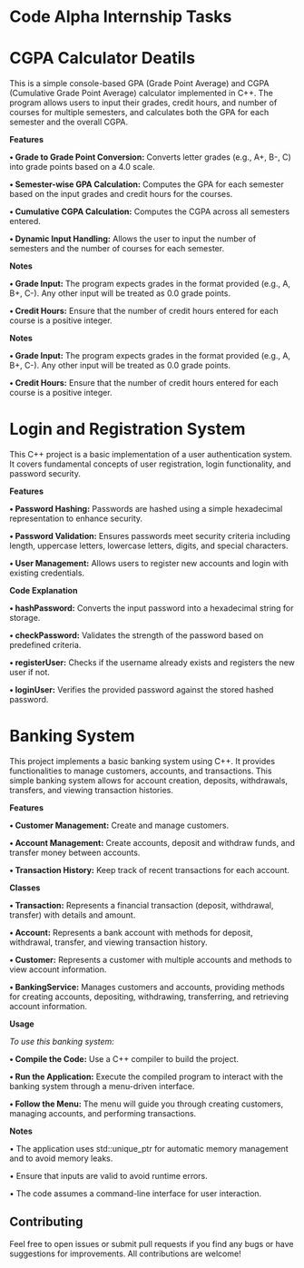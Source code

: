 
# Code Alpha Internship Tasks
# CGPA Calculator Deatils

This is a simple console-based GPA (Grade Point Average) and CGPA (Cumulative Grade Point Average) calculator implemented in C++. The program allows users to input their grades, credit hours, and number of courses for multiple semesters, and calculates both the GPA for each semester and the overall CGPA.

**Features**

**• Grade to Grade Point Conversion:** Converts letter grades (e.g., A+, B-, C) into grade points based on a 4.0 scale.

**• Semester-wise GPA Calculation:** Computes the GPA for each semester based on the input grades and credit hours for the courses.

**• Cumulative CGPA Calculation:** Computes the CGPA across all semesters entered.

**• Dynamic Input Handling:** Allows the user to input the number of semesters and the number of courses for each semester.

**Notes**

**• Grade Input:** The program expects grades in the format provided (e.g., A, B+, C-). Any other input will be treated as 0.0 grade points.

**• Credit Hours:** Ensure that the number of credit hours entered for each course is a positive integer.

**Notes**

**• Grade Input:** The program expects grades in the format provided (e.g., A, B+, C-). Any other input will be treated as 0.0 grade points.

**• Credit Hours:** Ensure that the number of credit hours entered for each course is a positive integer.
# Login and Registration System

This C++ project is a basic implementation of a user authentication system. It covers fundamental concepts of user registration, login functionality, and password security.

**Features**

**• Password Hashing:** Passwords are hashed using a simple hexadecimal representation to enhance security.

**• Password Validation:** Ensures passwords meet security criteria including length, uppercase letters, lowercase letters, digits, and special characters.

**• User Management:** Allows users to register new accounts and login with existing credentials.

**Code Explanation**

**• hashPassword:** Converts the input password into a hexadecimal string for storage.

**• checkPassword:** Validates the strength of the password based on predefined criteria.

**• registerUser:** Checks if the username already exists and registers the new user if not.

**• loginUser:** Verifies the provided password against the stored hashed password.

# Banking System

This project implements a basic banking system using C++. It provides functionalities to manage customers, accounts, and transactions. This simple banking system allows for account creation, deposits, withdrawals, transfers, and viewing transaction histories.

**Features**

**• Customer Management:** Create and manage customers.

**• Account Management:** Create accounts, deposit and withdraw funds, and transfer money between accounts.

**• Transaction History:** Keep track of recent transactions for each account.

**Classes**

**• Transaction:** Represents a financial transaction (deposit, withdrawal, transfer) with details and amount.

**• Account:** Represents a bank account with methods for deposit, withdrawal, transfer, and viewing transaction history.

**• Customer:** Represents a customer with multiple accounts and methods to view account information.

**• BankingService:** Manages customers and accounts, providing methods for creating accounts, depositing, withdrawing, transferring, and retrieving account information.

**Usage**

*To use this banking system:*

**• Compile the Code:** Use a C++ compiler to build the project.

**• Run the Application:** Execute the compiled program to interact with the banking system through a menu-driven interface.

**• Follow the Menu:** The menu will guide you through creating customers, managing accounts, and performing transactions.

**Notes**

• The application uses std::unique_ptr for automatic memory management and to avoid memory leaks.

• Ensure that inputs are valid to avoid runtime errors.

• The code assumes a command-line interface for user interaction.
## Contributing

Feel free to open issues or submit pull requests if you find any bugs or have suggestions for improvements. All contributions are welcome!

